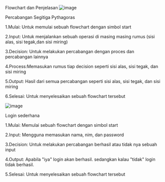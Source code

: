 Flowchart dan Penjelasan
![image](https://github.com/Reyfaldho/Reyfaldho/assets/144695357/2d69e605-2acd-49fd-8550-56b0fb8eb2cf)

Percabangan Segitiga Pythagoras

1.Mulai: Untuk memulai sebuah flowchart dengan simbol start

2.Input: Untuk menjalankan sebuah operasi di masing masing rumus (sisi alas, sisi tegak,dan sisi miring)

3.Decision: Untuk melakukan percabangan dengan proces dan percabangan lainnya

4.Process:Memasukan rumus tiap decision seperti sisi alas, sisi tegak, dan sisi miring

5.Output: Hasil dari semua percabangan seperti sisi alas, sisi tegak, dan sisi miring

6.Selesai: Untuk menyelesaikan sebuah flowchart tersebut

![image](https://github.com/Reyfaldho/Reyfaldho/assets/144695357/240b53a4-ee15-4e09-8bda-884265241d02)

Login sederhana

1.Mulai: Memulai sebuah flowchart dengan simbol start

2.Input: Mengguna memasukan nama, nim, dan password

3.Decision: Untuk melakukan percabangan berhasil atau tidak nya sebuah input

4.Output: Apabila "iya" login akan berhasil. sedangkan kalau "tidak" login tidak berhasil.

5.Selesai: Untuk menyelesaikan sebuah flowchart tersebut
